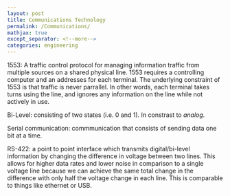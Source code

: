 ```yaml
---
layout: post
title: Communications Technology
permalink: /Communications/
mathjax: true
except_separator: <!--more-->
categories: engineering
---
```



1553: A traffic control protocol for managing information traffic from multiple sources on a shared physical line. 1553 requires a controlling computer and an addresses for each terminal. The underlying constraint of 1553 is that traffic is never parrallel. In other words, each terminal takes turns using the line, and ignores any information on the line while not actively in use. 

Bi-Level: consisting of two states (i.e. 0 and 1). In constrast to *analog*.

Serial communication: commmunication that consists of sending data one bit at a time.

RS-422: a point to point interface which transmits digital/bi-level information by changing the difference in voltage between two lines. This allows for higher data rates and lower noise in comparison to a single voltage line because we can achieve the same total change in the difference with only half the voltage change in each line. This is comparable to things like ethernet or USB. 



